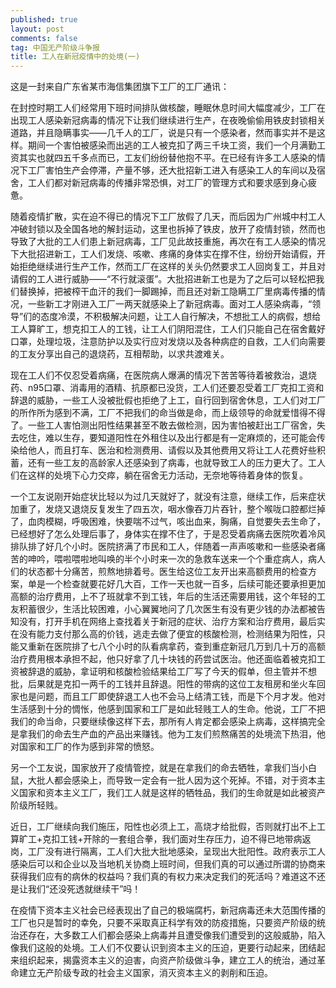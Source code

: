 ```yaml
---
published: true
layout: post
comments: false
tag: 中国无产阶级斗争报
title: 工人在新冠疫情中的处境(一)
---
```


这是一封来自广东省某市海信集团旗下工厂的工厂通讯：

在封控时期工人们经常用下班时间排队做核酸，睡眠休息时间大幅度减少，工厂在出现工人感染新冠病毒的情况下让我们继续进行生产，在夜晚偷偷用铁皮封锁相关道路，并且隐瞒事实——几千人的工厂，说是只有一个感染者，然而事实并不是这样。期间一个害怕被感染而出逃的工人被克扣了两三千块工资，我们一个月满勤工资其实也就四五千多点而已，工友们纷纷替他抱不平。在已经有许多工人感染的情况下工厂害怕生产会停滞，产量不够，还大批招新工进入有感染工人的车间以及宿舍，工人们都对新冠病毒的传播非常恐惧，对工厂的管理方式和要求感到身心疲惫。

随着疫情扩散，实在迫不得已的情况下工厂放假了几天，而后因为广州城中村工人冲破封锁以及全国各地的解封运动，这里也拆掉了铁皮，放开了疫情封锁，然而也导致了大批的工人们患上新冠病毒，工厂见此故技重施，再次在有工人感染的情况下大批招进新工，工人们发烧、咳嗽、疼痛的身体实在撑不住，纷纷开始请假，开始拒绝继续进行生产工作，然而工厂在这样的关头仍然要求工人回岗复工，并且对请假的工人进行威胁——“不行就滚蛋”。大批招进新工也是为了之后可以轻松把我们替换掉，把被榨干血汗的我们一脚踢掉，而且还对新工隐瞒工厂里病毒传播的情况，一些新工才刚进入工厂一两天就感染上了新冠病毒。面对工人感染病毒，“领导”们的态度冷漠，不积极解决问题，让工人自行解决，不想批工人的病假，想给工人算旷工，想克扣工人的工钱，让工人们阴阳混住，工人们只能自己在宿舍戴好口罩，处理垃圾，注意防护以及实行应对发烧以及各种病症的自救，工人们向需要的工友分享出自己的退烧药，互相帮助，以求共渡难关。

现在工人们不仅忍受着病痛，在医院病人爆满的情况下苦苦等待着被救治，退烧药、n95口罩、消毒用的酒精、抗原都已没货，工人们还要忍受着工厂克扣工资和辞退的威胁，一些工人没被批假也拒绝了上工，自行回到宿舍休息，工人们对工厂的所作所为感到不满，工厂不把我们的命当做是命，而上级领导的命就爱惜得不得了。一些工人害怕测出阳性结果甚至不敢去做检测，因为害怕被赶出工厂宿舍，失去吃住，难以生存，要知道阳性在外租住以及出行都是有一定麻烦的，还可能会传染给他人，而且打车、医治和检测费用、请假以及其他费用又将让工人花费好些积蓄，还有一些工友的高龄家人还感染到了病毒，也就导致工人的压力更大了。工人们在这样的处境下心力交瘁，躺在宿舍无力活动，无奈地等待着身体的恢复。

一个工友说刚开始症状比轻以为过几天就好了，就没有注意，继续工作，后来症状加重了，发烧又退烧反复发生了四五次，咽水像吞刀片吞针，整个喉咙口腔都烂掉了，血肉模糊，呼吸困难，快要喘不过气，咳出血来，胸痛，自觉要失去生命了，已经想好了怎么处理后事了，身体实在撑不住了，于是忍受着病痛去医院吹着冷风排队排了好几个小时。医院挤满了市民和工人，伴随着一声声咳嗽和一些感染者痛苦的呻吟，喂啦喂啦地叫唤的半个小时来一次的急救车送来一个个重症病人，病人们的状态都十分痛苦，煎熬地排着号。医生给这位工友开出来高额费用的检查方案，单是一个检查就要花好几大百，工作一天也就一百多，后续可能还要承担更加高额的治疗费用，上不了班就拿不到工钱，年后的生活还需要用钱，这个年轻的工友积蓄很少，生活比较困难，小心翼翼地问了几次医生有没有更少钱的办法都被告知没有，打开手机在网络上查找着关于新冠的症状、治疗方案和治疗费用，最后实在没有能力支付那么高的价钱，逃走去做了便宜的核酸检测，检测结果为阳性，只能又重新在医院排了七八个小时的队看病拿药，查到重症新冠几万到几十万的高额治疗费用根本承担不起，他只好拿了几十块钱的药尝试医治。他还面临着被克扣工资被辞退的威胁，拿证明和核酸检验结果给工厂写了今天的假单，但主管并不想批，后果就是克扣一两千的工钱并且辞退。阳性的带病的这位工友租房和坐火车回家也是问题，而且工厂即使辞退工人也不会马上结清工钱，而是下个月才发。他对生活感到十分的惆怅，他感到国家和工厂是如此轻贱工人的生命。他说，工厂不把我们的命当命，只要继续像这样下去，那所有人肯定都会感染上病毒，这样搞完全是拿我们的命去生产血的产品出来赚钱。他为工友们煎熬痛苦的处境流下热泪，他对国家和工厂的作为感到非常的愤怒。

另一个工友说，国家放开了疫情管控，就是在拿我们的命去牺牲，拿我们当小白鼠，大批人都会感染上，而导致一定会有一批人因为这个死掉。不错，对于资本主义国家和资本主义工厂，我们工人就是这样的牺牲品，我们的生命就是如此被资产阶级所轻贱。

近日，工厂继续向我们施压，阳性也必须上工，高烧才给批假，否则就打出不上工算旷工+克扣工钱+开除的一套组合拳，我们面对生存压力，迫不得已地带病返岗，工厂没有进行隔离，工人们大批大批地感染，呈现出大批阳性。政府表示工人感染后可以和企业以及当地机关协商上班时间，但我们真的可以通过所谓的协商来获得我们应有的病休的权益吗？我们真的有权力来决定我们的死活吗？难道这不还是让我们“还没死透就继续干”吗！

在疫情下资本主义社会已经表现出了自己的极端腐朽，新冠病毒还未大范围传播的工厂也只是暂时的幸免，只要不采取真正科学有效的防疫措施，只要资产阶级的统治还存在，大多数工人们都会感染上病毒并且遭受像我们遭受到的这般威胁，陷入像我们这般的处境。工人们不仅要认识到资本主义的压迫，更要行动起来，团结起来组织起来，揭露资本主义的迫害，向资产阶级做斗争，建立工人的统治，通过革命建立无产阶级专政的社会主义国家，消灭资本主义的剥削和压迫。